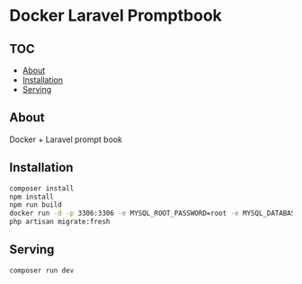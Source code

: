 # Docker Laravel Promptbook

## TOC
-   [About](#about)
-   [Installation](#installation)
-   [Serving](#serving)

## About
Docker + Laravel prompt book

## Installation

``` bash
composer install
npm install
npm run build
docker run -d -p 3306:3306 -e MYSQL_ROOT_PASSWORD=root -e MYSQL_DATABASE=promptbook -e MYSQL_USER=bit_academy -e MYSQL_PASSWORD=bit_academy --name=database_for_laravel mysql
php artisan migrate:fresh
```

## Serving
``` bash
composer run dev
```
